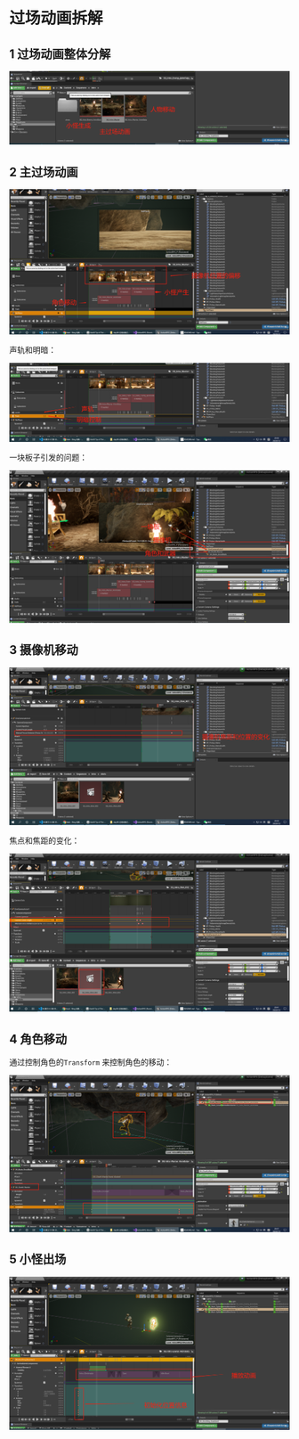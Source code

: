 # 过场动画拆解

## 1 过场动画整体分解

![image-20200702202700810](./images/image-20200702202700810.png)



## 2 主过场动画

![image-20200702203007777](./images/image-20200702203007777.png)

声轨和明暗：

![image-20200702203142310](./images/image-20200702203142310.png)

一块板子引发的问题：

![image-20200702203527146](./images/image-20200702203527146.png)

## 3 摄像机移动

![image-20200702204028427](./images/image-20200702204028427.png)

焦点和焦距的变化：

![image-20200702204156405](./images/image-20200702204156405.png)

## 4 角色移动

通过控制角色的`Transform` 来控制角色的移动：

![image-20200702203746930](./images/image-20200702203746930.png)

## 5 小怪出场

![image-20200702204610670](./images/image-20200702204610670.png)